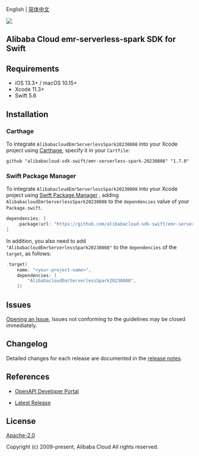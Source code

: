 English | [简体中文](README-CN.md)

![](https://aliyunsdk-pages.alicdn.com/icons/AlibabaCloud.svg)

## Alibaba Cloud emr-serverless-spark SDK for Swift

## Requirements

- iOS 13.3+ / macOS 10.15+
- Xcode 11.3+
- Swift 5.6

## Installation

### Carthage

To integrate `AlibabacloudEmrServerlessSpark20230808` into your Xcode project using [Carthage](https://github.com/Carthage/Carthage), specify it in your `Cartfile`:

```ogdl
github "alibabacloud-sdk-swift/emr-serverless-spark-20230808" "1.7.0"
```

### Swift Package Manager

To integrate `AlibabacloudEmrServerlessSpark20230808` into your Xcode project using [Swift Package Manager](https://swift.org/package-manager/) , adding `AlibabacloudEmrServerlessSpark20230808` to the `dependencies` value of your `Package.swift`.

```swift
dependencies: [
    .package(url: "https://github.com/alibabacloud-sdk-swift/emr-serverless-spark-20230808.git", from: "1.7.0")
]
```

In addition, you also need to add `"AlibabacloudEmrServerlessSpark20230808"` to the `dependencies` of the `target`, as follows:

```swift
.target(
    name: "<your-project-name>",
    dependencies: [
        "AlibabacloudEmrServerlessSpark20230808",
    ])
```

## Issues

[Opening an Issue](https://github.com/alibabacloud-sdk-swift/emr-serverless-spark-20230808/issues/new), Issues not conforming to the guidelines may be closed immediately.

## Changelog

Detailed changes for each release are documented in the [release notes](./ChangeLog.txt).

## References

* [OpenAPI Developer Portal](https://next.api.alibabacloud.com/home)
- [Latest Release](https://github.com/alibabacloud-sdk-swift/emr-serverless-spark-20230808)

## License

[Apache-2.0](http://www.apache.org/licenses/LICENSE-2.0)

Copyright (c) 2009-present, Alibaba Cloud All rights reserved.
